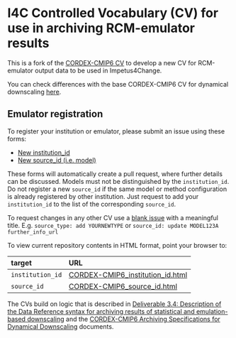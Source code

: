 # I4C Controlled Vocabulary (CV) for use in archiving RCM-emulator results

This is a fork of the [CORDEX-CMIP6 CV](https://github.com/WCRP-CORDEX/cordex-cmip6-cv) to develop a new CV for RCM-emulator output data to be used in Impetus4Change.

You can check differences with the base CORDEX-CMIP6 CV for dynamical downscaling [here](https://github.com/impetus4change/cordex-cmip6-cv/compare/main..emulators).

## Emulator registration
To register your institution or emulator, please submit an issue using these forms:

* [New institution_id](https://github.com/impetus4change/cordex-cmip6-cv/issues/new?assignees=&labels=Register+institution-id&projects=&template=institution_id.yaml&title=institution_id+registration+of+...)
* [New source_id (i.e. model)](https://github.com/impetus4change/cordex-cmip6-cv/issues/new?assignees=&labels=Register+source-id&projects=&template=source_id.yaml&title=source_id+registration+of+...)

These forms will automatically create a pull request, where further details can be discussed.
Models must not be distinguished by the `institution_id`.
Do not register a new `source_id` if the same model or method configuration is already registered by other institution.
Just request to add your `institution_id` to the list of the corresponding `source_id`.

To request changes in any other CV use a [blank issue](https://github.com/impetus4change/cordex-cmip6-cv/issues/new) with a meaningful title.
E.g. `source_type: add YOURNEWTYPE` or `source_id: update MODEL123A further_info_url`

To view current repository contents in HTML format, point your browser to:

| target | URL |
| :-- | :-- |
| `institution_id` | [CORDEX-CMIP6_institution_id.html](https://impetus4change.github.io/cordex-cmip6-cv/CORDEX-CMIP6_institution_id.html) |
| `source_id` | [CORDEX-CMIP6_source_id.html](https://impetus4change.github.io/cordex-cmip6-cv/CORDEX-CMIP6_source_id.html) |

The CVs build on logic that is described in [Deliverable 3.4: Description of the Data Reference syntax for archiving results of statistical and emulation-based downscaling]() and the [CORDEX-CMIP6 Archiving Specifications for Dynamical Downscaling](https://doi.org/10.5281/zenodo.10961068) documents.
